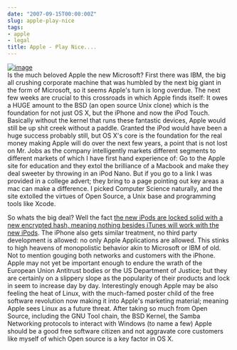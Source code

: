 ```yaml
---
date: "2007-09-15T00:00:00Z"
slug: apple-play-nice
tags:
- apple
- legal
title: Apple - Play Nice....
---
```


[![image](http://2.bp.blogspot.com/_4VvLQrhTX4I/RuxkSFmzdLI/AAAAAAAABBs/wij7hmtcbd0/s320/AppleLogo.jpg)](http://2.bp.blogspot.com/_4VvLQrhTX4I/RuxkSFmzdLI/AAAAAAAABBs/wij7hmtcbd0/s1600-h/AppleLogo.jpg)  
Is the much beloved Apple the new Microsoft? First there was IBM, the
big all crushing corporate machine that was humbled by the next big
giant in the form of Microsoft, so it seems Apple's turn is long
overdue. The next few weeks are crucial to this crossroads in which
Apple finds itself: It owes a HUGE amount to the BSD (an open source
Unix clone) which is the foundation for not just OS X, but the iPhone
and now the iPod Touch. Basically without the kernel that runs these
fantastic devices, Apple would still be up shit creek without a paddle.
Granted the iPod would have been a huge success probably still, but OS
X's core is the foundation for the real money making Apple will do over
the next few years, a point that is not lost on Mr. Jobs as the company
intelligently markets different segments to different markets of which I
have first hand experience of: Go to the Apple site for education and
they extol the brilliance of a Macbook and make they deal sweeter by
throwing in an iPod Nano. But if you go to a link I was provided in a
college advert; they bring to a page pointing out key areas a mac can
make a difference. I picked Computer Science naturally, and the site
extolled the virtues of Open Source, a Unix base and programming tools
like Xcode.  
  
So whats the big deal? Well the fact [the new iPods are locked solid
with a new encrypted hash, meaning nothing besides iTunes will work with
the new iPods](http://apple.slashdot.org/apple/07/09/14/1831236.shtml).
The iPhone also gets similar treatment, no third party development is
allowed: no only Apple Applications are allowed. This stinks to high
heavens of monopolistic behavior akin to Microsoft or IBM of old. Not to
mention gouging both networks and customers with the iPhone. Apple may
not yet be important enough to endure the wrath of the European Union
Antitrust bodies or the US Department of Justice; but they are certainly
on a slippery slope as the popularity of their products and lock in seem
to increase day by day. Interestingly enough Apple may be also feeling
the heat of Linux, with the much-famed poster child of the free software
revolution now making it into Apple's marketing material; meaning Apple
sees Linux as a future threat. After taking so much from Open Source,
including the GNU Tool chain, the BSD Kernel, the Samba Networking
protocols to interact with Windows (to name a few) Apple should be a
good free software citizen and not aggravate core customers like myself
of which Open source is a key factor in OS X.